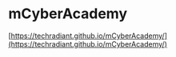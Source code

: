 # mCyberAcademy
[https://techradiant.github.io/mCyberAcademy/](https://techradiant.github.io/mCyberAcademy/)
